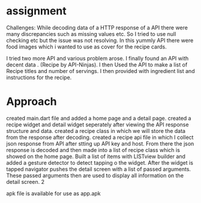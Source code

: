 # assignment

Challenges:
While decoding data of a HTTP response of a API there were many discrepancies such as missing values etc.
So I tried to use null checking etc but the issue was not resolving. In this yummly API there were food images which i wanted to use as 
cover for the recipe cards.

I tried two more API and various problem arose.
I finally found an API with decent data . (Recipe by API-Ninjas).
I then Used the API to make a list of Recipe titles and number of servings.
I then provided with ingredient list and instructions for the recipe.

# Approach

created main.dart file and added a home page and a detail page.
created a recipe widget and detail widget seperately after viewing the API response structure and data.
created a recipe class in which we will store the data from the response after decoding.
created a recipe api file in which I collect json response from API after stting up API key and host.
From there the json response is decoded and then made into a list of recipe class which is showed on the home page.
Built a list of items with LISTview builder and added a gesture detector to detect tapping o the widget.
After the widget is tapped navigator pushes the detail screen with a list of passed arguments.
These passed arguments then are used to display all information on the detail screen.
2

apk file is available for use as app.apk
